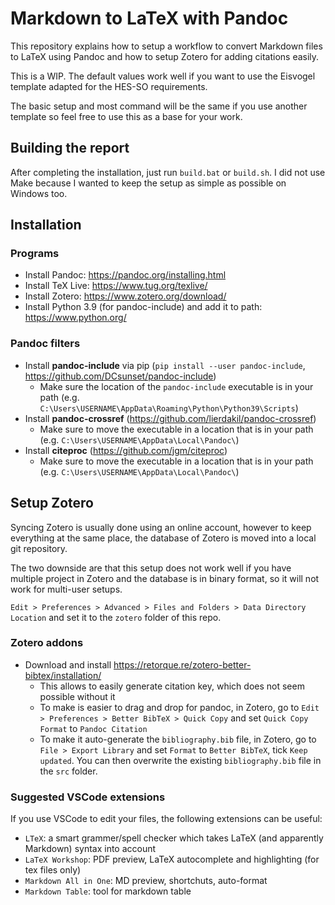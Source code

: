 
# Markdown to LaTeX with Pandoc

This repository explains how to setup a workflow to convert Markdown files to LaTeX using Pandoc and how to setup Zotero for adding citations easily.

This is a WIP. The default values work well if you want to use the Eisvogel template adapted for the HES-SO requirements.

The basic setup and most command will be the same if you use another template so feel free to use this as a base for your work.

## Building the report

After completing the installation, just run `build.bat` or `build.sh`. I did not use Make because I wanted to keep the setup as simple as possible on Windows too.

## Installation

### Programs

- Install Pandoc: https://pandoc.org/installing.html
- Install TeX Live: https://www.tug.org/texlive/
- Install Zotero: https://www.zotero.org/download/
- Install Python 3.9 (for pandoc-include) and add it to path: https://www.python.org/

### Pandoc filters

- Install **pandoc-include** via pip (`pip install --user pandoc-include`, https://github.com/DCsunset/pandoc-include)
  - Make sure the location of the `pandoc-include` executable is in your path (e.g. `C:\Users\USERNAME\AppData\Roaming\Python\Python39\Scripts`)
- Install **pandoc-crossref** (https://github.com/lierdakil/pandoc-crossref)
  - Make sure to move the executable in a location that is in your path (e.g. `C:\Users\USERNAME\AppData\Local\Pandoc\`)
- Install **citeproc** (https://github.com/jgm/citeproc)
  - Make sure to move the executable in a location that is in your path (e.g. `C:\Users\USERNAME\AppData\Local\Pandoc\`)

## Setup Zotero

Syncing Zotero is usually done using an online account, however to keep everything at the same place, the database of Zotero is moved into a local git repository.

The two downside are that this setup does not work well if you have multiple project in Zotero and the database is in binary format, so it will not work for multi-user setups.

`Edit > Preferences > Advanced > Files and Folders > Data Directory Location` and set it to the `zotero` folder of this repo.

### Zotero addons

- Download and install https://retorque.re/zotero-better-bibtex/installation/
  - This allows to easily generate citation key, which does not seem possible without it
  - To make is easier to drag and drop for pandoc, in Zotero, go to `Edit > Preferences > Better BibTeX > Quick Copy` and set `Quick Copy Format` to `Pandoc Citation`
  - To make it auto-generate the `bibliography.bib` file, in Zotero, go to `File > Export Library` and set `Format` to `Better BibTeX`, tick `Keep updated`. You can then overwrite the existing `bibliography.bib` file in the `src` folder.
  
### Suggested VSCode extensions

If you use VSCode to edit your files, the following extensions can be useful:

- `LTeX`: a smart grammer/spell checker which takes LaTeX (and apparently Markdown) syntax into account
- `LaTeX Workshop`: PDF preview, LaTeX autocomplete and highlighting (for tex files only)
- `Markdown All in One`: MD preview, shortchuts, auto-format
- `Markdown Table`: tool for markdown table
